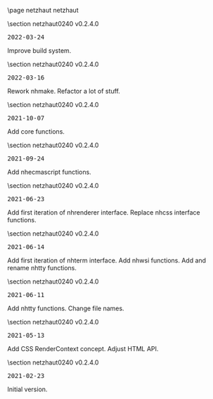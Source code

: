 \page netzhaut netzhaut

<div style="max-width:700px;">

\section netzhaut0240 v0.2.4.0

<pre>
2022-03-24
</pre>

 Improve build system.



\section netzhaut0240 v0.2.4.0

<pre>
2022-03-16
</pre>

 Rework nhmake. Refactor a lot of stuff.



\section netzhaut0240 v0.2.4.0

<pre>
2021-10-07
</pre>

 Add core functions.



\section netzhaut0240 v0.2.4.0

<pre>
2021-09-24
</pre>

 Add nhecmascript functions.



\section netzhaut0240 v0.2.4.0

<pre>
2021-06-23
</pre>

 Add first iteration of nhrenderer interface. Replace nhcss interface functions.



\section netzhaut0240 v0.2.4.0

<pre>
2021-06-14
</pre>

 Add first iteration of nhterm interface. Add nhwsi functions. Add and rename nhtty functions.



\section netzhaut0240 v0.2.4.0

<pre>
2021-06-11
</pre>

 Add nhtty functions. Change file names.



\section netzhaut0240 v0.2.4.0

<pre>
2021-05-13
</pre>

 Add CSS RenderContext concept. Adjust HTML API.



\section netzhaut0240 v0.2.4.0

<pre>
2021-02-23
</pre>

 Initial version.



</div>